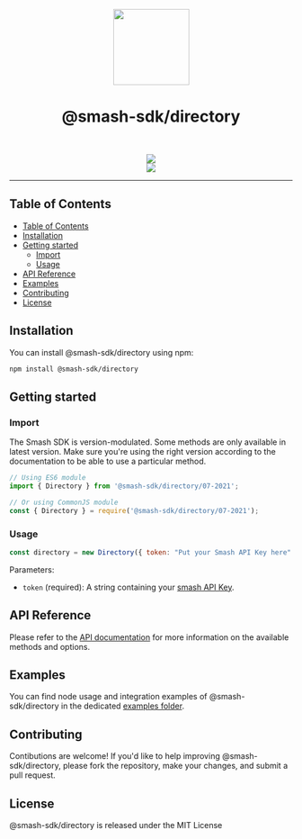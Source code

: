 <p align="center">
  <a href="https://api.fromsmash.com/"><img src="https://developer.fromsmash.com/LOGO_SMASH_API.png" align="center" width="135" /></a>
<h1 align="center">@smash-sdk/directory</h1>
</p>
<br />
<p align="center">
  <a href="https://npmjs.com/package/@smash-sdk/directory"><img
      src="https://img.shields.io/npm/v/@smash-sdk/directory.svg" /></a>
  <br />
  <img
    src="https://badges.herokuapp.com/browsers?labels=none&googlechrome=latest&firefox=latest&microsoftedge=latest&edge=latest&safari=latest&iphone=latest" />
</p>
<hr />

## Table of Contents

- [Table of Contents](#table-of-contents)
- [Installation](#installation)
- [Getting started](#getting-started)
  - [Import](#import)
  - [Usage](#usage)
- [API Reference](#api-reference)
- [Examples](#examples)
- [Contributing](#contributing)
- [License](#license)


## Installation

You can install @smash-sdk/directory using npm:


```bash
npm install @smash-sdk/directory
```


## Getting started

### Import

The Smash SDK is version-modulated. Some methods are only available in latest version. Make sure you're using the right version according to the
documentation to be able to use a particular method.

```js
// Using ES6 module
import { Directory } from '@smash-sdk/directory/07-2021';
```

```js
// Or using CommonJS module
const { Directory } = require('@smash-sdk/directory/07-2021');
```

### Usage

```js
const directory = new Directory({ token: "Put your Smash API Key here" });
```

Parameters:

- `token` (required): A string containing your [smash API Key](#generating-an-api-key).


## API Reference

Please refer to the [API documentation](https://api.fromsmash.com/docs/integrations/node-js) for more information on the available methods and
options.

## Examples

You can find node usage and integration examples of @smash-sdk/directory in the dedicated [examples
folder](https://github.com/fromsmash/example-js/tree/main/node/ts).

## Contributing

Contibutions are welcome! If you'd like to help improving @smash-sdk/directory, please fork the repository, make your changes, and submit a pull request.

## License

@smash-sdk/directory is released under the MIT License